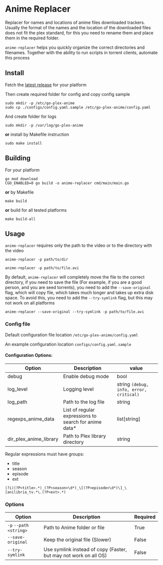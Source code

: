 # Anime Replacer

Replacer for names and locations of anime files downloaded trackers. Usually the format of the names and the location of
the downloaded files does not fit the plex standard, for this you need to rename them and place them in the required
folder.

`anime-replacer` helps you quickly organize the correct directories and filenames. Together with the ability to run
scripts in torrent clients, automate this process

## Install

Fetch the [latest release](https://github.com/FirinKinuo/go-plex-anime/releases) for your platform

Then create required folder for config and copy config sample

```shell
sudo mkdir -p /etc/go-plex-anime
sudo cp ./configs/config.yaml.sample /etc/go-plex-anime/config.yaml
```

And create folder for logs

```shell
sudo mkdir -p /var/log/go-plex-anime
```

**or** install by Makefile instruction

```shell
sudo make install
```

## Building

For your platform

```shell
go mod download
CGO_ENABLED=0 go build -o anime-replacer cmd/main/main.go
```

**or** by Makefile

```shell
make build
```

**or** build for all tested platforms

```shell
make build-all
``` 

## Usage

`anime-replacer` requires only the path to the video or to the directory with the video

```shell
anime-replacer -p path/to/dir
```

```shell
anime-replacer -p path/to/file.avi
```

By default, `anime-replacer` will completely move the file to the correct directory, if you need to save the file
(For example, if you are a good person, and you are seed torrents), you need to add
the `--save-original` flag, which will copy file, which takes much longer and takes up extra disk space. To avoid this,
you need to add the `--try-symlink` flag, but this may not work on all platforms

```shell
anime-replacer --save-original --try-symlink -p path/to/file.avi 
```

### Config file

Default configuration file location `/etc/go-plex-anime/config.yaml`

An example configuration location `configs/config.yaml.sample`

#### Configuration Options:

| Option                 | Description                                           | value                                   |
|------------------------|-------------------------------------------------------|-----------------------------------------|
| debug                  | Enable debug mode                                     | bool                                    |
| log_level              | Logging level                                         | string `(debug, info, error, critical)` |
| log_path               | Path to the log file                                  | string                                  |
| regexps_anime_data     | List of regular expressions to search for anime data* | list[string]                            |
| dir_plex_anime_library | Path to Plex library directory                        | string                                  |

Regular expressions must have groups:
- title
- season
- episode
- ext

`(?i)(?P<title>.*)_(?P<season>\d*)_\[(?P<episode>\d*)\]_\[anilibria_tv.*\.(?P<ext>.*)`
### Options

| Option                 | Description                                                      | Required |
|------------------------|------------------------------------------------------------------|----------|
| `-p` `--path <string>` | Path to Anime folder or file                                     | True     |
| `--save-original `     | Keep the original file (Slower)                                  | False    |
| `--try-symlink`        | Use symlink instead of copy (Faster, but may not work on all OS) | False    |


